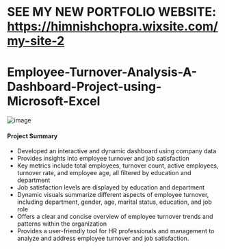 # SEE MY NEW PORTFOLIO WEBSITE: https://himnishchopra.wixsite.com/my-site-2

# Employee-Turnover-Analysis-A-Dashboard-Project-using-Microsoft-Excel

![image](https://user-images.githubusercontent.com/91419941/232246653-41ec85d1-b131-4c81-9888-361f2e63f970.png)


#### Project Summary

- Developed an interactive and dynamic dashboard using company data
- Provides insights into employee turnover and job satisfaction
- Key metrics include total employees, turnover count, active employees, turnover rate, and employee age, all filtered by education and department
- Job satisfaction levels are displayed by education and department
- Dynamic visuals summarize different aspects of employee turnover, including department, gender, age, marital status, education, and job role
- Offers a clear and concise overview of employee turnover trends and patterns within the organization
- Provides a user-friendly tool for HR professionals and management to analyze and address employee turnover and job satisfaction.
